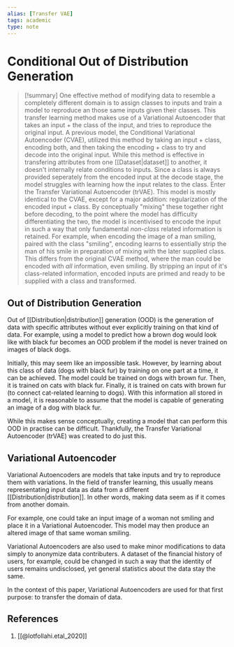 ```yaml
---
alias: [Transfer VAE]
tags: academic
type: note
---
```

# Conditional Out of Distribution Generation

> [!summary] 
> One effective method of modifying data to resemble a completely different domain is to assign classes to inputs and train a model to reproduce an those same inputs given their classes. This transfer learning method makes use of a Variational Autoencoder that takes an input + the class of the input, and tries to reproduce the original input.
> A previous model, the Conditional Variational Autoencoder (CVAE), utilized this method by taking an input + class, encoding both, and then taking the encoding + class to try and decode into the original input. While this method is effective in transfering attributes from one [[Dataset|dataset]] to another, it doesn't internally relate conditions to inputs. Since a class is always provided seperately from the encoded input at the decode stage, the model struggles with learning how the input relates to the class.
> Enter the Transfer Variational Autoencoder (trVAE). This model is mostly identical to the CVAE, except for a major addition: regularization of the encoded input + class. By conceptually "mixing" these together right before decoding, to the point where the model has difficulty differentiating the two, the model is incentivised to encode the input in  such a way that only fundamental *non-class* related information is retained. For example, when encoding the image of a man smiling, paired with the class "smiling", encoding learns to essentially strip the man of his smile in preparation of mixing with the later supplied class. This differs from the original CVAE method, where the man could be encoded with *all* information, even smiling.
> By stripping an input of it's class-related information, encoded inputs are primed and ready to be supplied with a class and transformed.

## Out of Distribution Generation

Out of [[Distribution|distribution]] generation (OOD) is the generation of data with specific attributes without ever explicitly training on that kind of data.
For example, using a model to predict how a brown dog would look like with black fur becomes an OOD problem if the model is never trained on images of black dogs.

Initially, this may seem like an impossible task. However, by learning about this class of data (dogs with black fur) by training on one part at a time, it can be achieved.
The model could be trained on dogs with brown fur. Then, it is trained on cats with black fur. Finally, it is trained on cats with brown fur (to connect cat-related learning to dogs). With this information all stored in a model, it is reasonable to assume that the model is capable of generating an image of a dog with black fur.

While this makes sense conceptually, creating a model that can perform this OOD in practise can be difficult. Thankfully, the Transfer Variational Autoencoder (trVAE) was created to do just this.

## Variational Autoencoder

Variational Autoencoders are models that take inputs and try to reproduce them with variations. In the field of transfer learning, this usually means representating input data as data from a different [[Distribution|distribution]]. In other words, making data seem as if it comes from another domain.

For example, one could take an input image of a woman not smiling and place it in a Variational Autoencoder. This model may then produce an altered image of that same woman smiling.

Variational Autoencoders are also used to make minor modifications to data simply to anonymize data contributers. A dataset of the financial history of users, for example, could be changed in such a way that the identity of users remains undisclosed, yet general statistics about the data stay the same.

In the context of this paper, Variational Autoencoders are used for that first purpose: to transfer the domain of data.

## References
1. [[@lotfollahi.etal_2020]]